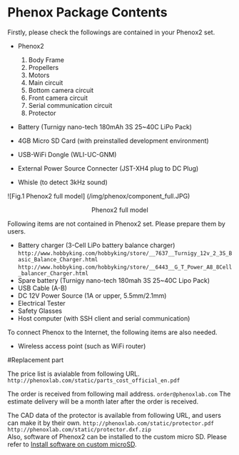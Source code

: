 # Phenox Package Contents
Firstly, please check the followings are contained in your Phenox2 set.

- Phenox2
    1. Body Frame
    2. Propellers
    3. Motors
    4. Main circuit
    5. Bottom camera circuit
    6. Front camera circuit
    7. Serial communication circuit
    8. Protector

- Battery (Turnigy nano-tech 180mAh 3S 25~40C LiPo Pack)
- 4GB Micro SD Card (with preinstalled development environment)
- USB-WiFi Dongle (WLI-UC-GNM)
- External Power Source Connecter (JST-XH4 plug to DC Plug)
- Whisle (to detect 3kHz sound)

![Fig.1 Phenox2 full model] (/img/phenox/component_full.JPG)
<div align="center">Phenox2 full model</div>

Following items are not contained in Phenox2 set. Please prepare them by users.

- Battery charger (3-Cell LiPo battery balance charger)  
``http://www.hobbyking.com/hobbyking/store/__7637__Turnigy_12v_2_3S_Basic_Balance_Charger.html``  
``http://www.hobbyking.com/hobbyking/store/__6443__G_T_Power_A8_8Cell_balancer_Charger.html``
- Spare battery (Turnigy nano-tech 180mah 3S 25~40C Lipo Pack)
- USB Cable (A-B)
- DC 12V Power Source (1A or upper, 5.5mm/2.1mm)
- Electrical Tester
- Safety Glasses
- Host computer (with SSH client and serial communication)

To connect Phenox to the Internet, the following items are also needed.  
- Wireless access point (such as WiFi router)

#Replacement part

The price list is avialable from following URL.  
``http://phenoxlab.com/static/parts_cost_official_en.pdf``
  
The order is received from following mail address.
``order@phenoxlab.com``
The estimate delivery will be a month later after the order is received.

The CAD data of the protector is available from following URL, and users can make it by their own. 
``http://phenoxlab.com/static/protector.pdf``  
``http://phenoxlab.com/static/protector.dxf.zip``  
Also, software of Phenox2 can be installed to the custom micro SD. Please refer to [Install software on custom microSD](../dev/env).
